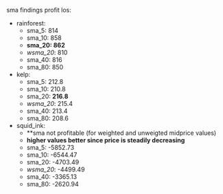 sma findings profit los:
- rainforest: 
    - sma_5: 814
    - sma_10: 858
    - **sma_20: 862**
    - *wsma_20*: 810
    - sma_40: 816
    - sma_80: 850
- kelp: 
    - sma_5: 212.8  
    - sma_10: 210.8
    - sma_20: **216.8**
    - *wsma_20*: 215.4
    - sma_40: 213.4
    - sma_80: 208.6
- squid_ink: 
    - **sma not profitable (for weighted and unweigted midprice values)
    - **higher values better since price is steadily decreasing**
    - sma_5: -5852.73
    - sma_10: -6544.47
    - sma_20: -4703.49
    - *wsma_20*: -4499.49
    - sma_40: -3365.13
    - sma_80: -2620.94